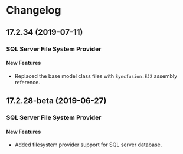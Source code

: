 # Changelog

## 17.2.34 (2019-07-11)

### SQL Server File System Provider

#### New Features

- Replaced the base model class files with `Syncfusion.EJ2` assembly reference.

## 17.2.28-beta (2019-06-27)

### SQL Server File System Provider

#### New Features

- Added filesystem provider support for SQL server database.
